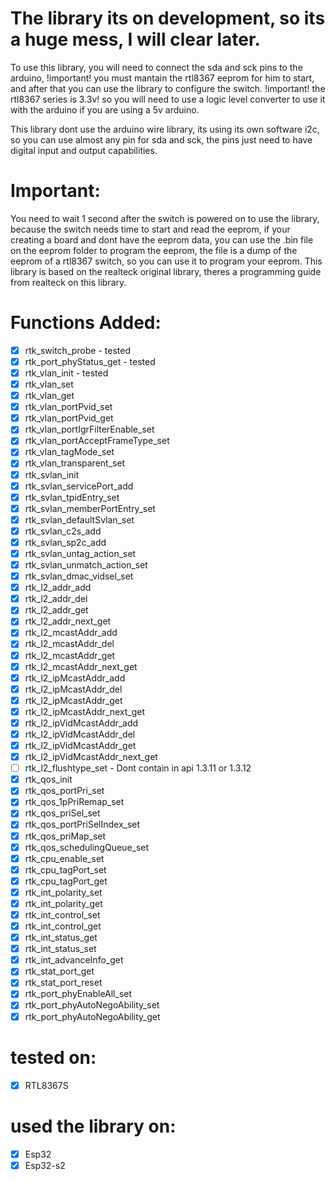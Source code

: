 # The library its on development, so its a huge mess, I will clear later.

To use this library, you will need to connect the sda and sck pins to the arduino, !important! you must mantain the rtl8367 eeprom for him to start, and after that you can use the library to configure the switch. !important! the rtl8367 series is 3.3v! so you will need to use a logic level converter to use it with the arduino if you are using a 5v arduino.

This library dont use the arduino wire library, its using its own software i2c, so you can use almost any pin for sda and sck, the pins just need to have digital input and output capabilities.

# Important:

You need to wait 1 second after the switch is powered on to use the library, because the switch needs time to start and read the eeprom, if your creating a board and dont have the eeprom data, you can use the .bin file on the eeprom folder to program the eeprom, the file is a dump of the eeprom of a rtl8367 switch, so you can use it to program your eeprom.
This library is based on the realteck original library, theres a programming guide from realteck on this library.

# Functions Added:

- [x] rtk_switch_probe - tested
- [x] rtk_port_phyStatus_get - tested
- [x] rtk_vlan_init - tested
- [x] rtk_vlan_set
- [x] rtk_vlan_get
- [x] rtk_vlan_portPvid_set
- [x] rtk_vlan_portPvid_get
- [x] rtk_vlan_portIgrFilterEnable_set
- [x] rtk_vlan_portAcceptFrameType_set
- [x] rtk_vlan_tagMode_set
- [x] rtk_vlan_transparent_set
- [x] rtk_svlan_init
- [x] rtk_svlan_servicePort_add
- [x] rtk_svlan_tpidEntry_set
- [x] rtk_svlan_memberPortEntry_set
- [x] rtk_svlan_defaultSvlan_set
- [x] rtk_svlan_c2s_add
- [x] rtk_svlan_sp2c_add
- [x] rtk_svlan_untag_action_set
- [x] rtk_svlan_unmatch_action_set
- [x] rtk_svlan_dmac_vidsel_set
- [x] rtk_l2_addr_add
- [x] rtk_l2_addr_del
- [x] rtk_l2_addr_get
- [x] rtk_l2_addr_next_get
- [x] rtk_l2_mcastAddr_add
- [x] rtk_l2_mcastAddr_del
- [x] rtk_l2_mcastAddr_get
- [x] rtk_l2_mcastAddr_next_get
- [x] rtk_l2_ipMcastAddr_add
- [x] rtk_l2_ipMcastAddr_del
- [x] rtk_l2_ipMcastAddr_get
- [x] rtk_l2_ipMcastAddr_next_get
- [x] rtk_l2_ipVidMcastAddr_add
- [x] rtk_l2_ipVidMcastAddr_del
- [x] rtk_l2_ipVidMcastAddr_get
- [x] rtk_l2_ipVidMcastAddr_next_get
- [ ] rtk_l2_flushtype_set - Dont contain in api 1.3.11 or 1.3.12
- [x] rtk_qos_init
- [x] rtk_qos_portPri_set
- [x] rtk_qos_1pPriRemap_set
- [x] rtk_qos_priSel_set
- [x] rtk_qos_portPriSelIndex_set   
- [x] rtk_qos_priMap_set
- [x] rtk_qos_schedulingQueue_set
- [x] rtk_cpu_enable_set
- [x] rtk_cpu_tagPort_set
- [x] rtk_cpu_tagPort_get
- [x] rtk_int_polarity_set
- [x] rtk_int_polarity_get
- [x] rtk_int_control_set
- [x] rtk_int_control_get
- [x] rtk_int_status_get
- [x] rtk_int_status_set
- [x] rtk_int_advanceInfo_get
- [x] rtk_stat_port_get
- [x] rtk_stat_port_reset
- [x] rtk_port_phyEnableAll_set
- [x] rtk_port_phyAutoNegoAbility_set
- [x] rtk_port_phyAutoNegoAbility_get

# tested on:

- [x] RTL8367S

# used the library on:

- [x] Esp32
- [x] Esp32-s2